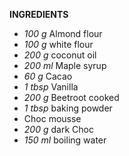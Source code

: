 **INGREDIENTS**
 
* _100 g_ Almond flour
* _100 g_ white flour
* _200 g_ coconut oil
* _200 ml_ Maple syrup
* _60 g_ Cacao
* _1 tbsp_ Vanilla
* _200 g_ Beetroot cooked
* _1 tbsp_ baking powder
* Choc mousse
* _200 g_ dark Choc
* _150 ml_ boiling water

